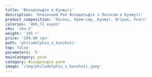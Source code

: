 ```yaml
---
title: 'Філадельфія в Кунжуті'
description: 'Класичний Рол Філадельфія з Лососем в Кунжуті'
product_composition: 'Лосось, Крем-сир, Кунжут, Огірок, Унагі'
calories: '465,72 ккалл'
sku: 'sku-2'
weight: '295 г'
price: '289.00 грн'
path: 'philadelphia_v_kunzhuti'
top: false
parameters: '5'
mainCategory: роли
category: Філадельфія роли
image: '/img/philadelphia_v_kunzhuti.jpeg'
---
```

